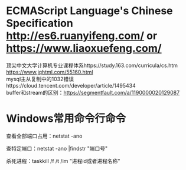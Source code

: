 
# ECMAScript Language's Chinese Specification http://es6.ruanyifeng.com/ or https://www.liaoxuefeng.com/
顶尖中文大学计算机专业课程体系https://study.163.com/curricula/cs.htm  
https://www.jqhtml.com/55160.html  
mysql主从复制中的1032错误https://cloud.tencent.com/developer/article/1495434  
buffer和stream的区别：https://segmentfault.com/a/1190000020129087


# Windows常用命令行命令
查看全部端口占用：netstat -ano 

查特定端口：netstat -ano |findstr "端口号" 

杀死进程：taskkill /f /t /im "进程id或者进程名称" 

